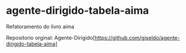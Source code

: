 # agente-dirigido-tabela-aima

Refatoramento do livro aima

Repositorio orginal: Agente-Dirigido[https://github.com/giseldo/agente-dirigido-tabela-aima]

